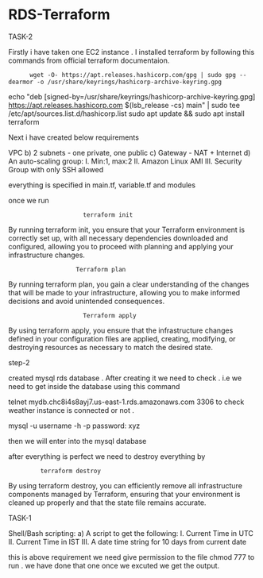 # RDS-Terraform

TASK-2          

 
Firstly i have taken one EC2 instance .
I installed terraform by following this commands from official terraform documentaion.

          wget -O- https://apt.releases.hashicorp.com/gpg | sudo gpg --dearmor -o /usr/share/keyrings/hashicorp-archive-keyring.gpg
echo "deb [signed-by=/usr/share/keyrings/hashicorp-archive-keyring.gpg] https://apt.releases.hashicorp.com $(lsb_release -cs) main" | sudo tee /etc/apt/sources.list.d/hashicorp.list
              sudo apt update && sudo apt install terraform


Next i have created below requirements 

   VPC
b) 2 subnets - one private, one public
c) Gateway - NAT + Internet
d) An auto-scaling group:
I. Min:1, max:2
II. Amazon Linux AMI
III. Security Group with only SSH allowed

everything is specified in main.tf, variable.tf and modules 

once we run   
            
                         terraform init

By running terraform init, you ensure that your Terraform environment is correctly set up, with all necessary dependencies downloaded and configured, allowing you to proceed with planning and applying your infrastructure changes.


                       Terraform plan 


By running terraform plan, you gain a clear understanding of the changes that will be made to your infrastructure, allowing you to make informed decisions and avoid unintended consequences.

                         Terraform apply 

  By using terraform apply, you ensure that the infrastructure changes defined in your configuration files are applied, creating, modifying, or destroying resources as necessary to match the desired state.

step-2

created mysql rds database . After creating it we need to check .
i.e we need to get inside the database using this command

telnet mydb.chc8i4s8ayj7.us-east-1.rds.amazonaws.com 3306 to check weather instance is connected or not .

mysql -u username -h -p <endpoint>
password: xyz

then we will enter into the mysql database


after everything is perfect we need to destroy everything by 

             terraform destroy 

By using terraform destroy, you can efficiently remove all infrastructure components managed by Terraform, ensuring that your environment is cleaned up properly and that the state file remains accurate.

TASK-1

Shell/Bash scripting:
a) A script to get the following:
I. Current Time in UTC
II. Current Time in IST
III. A date time string for 10 days from current date

this is above requirement 
we need give permission to the file chmod 777 to run .
we have done that one once we excuted we get the output.

 

